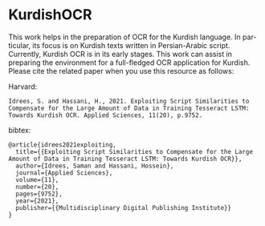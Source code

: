 # KurdishOCR
This work helps in the preparation of OCR for the Kurdish language. In par-
ticular, its focus is on Kurdish texts written in Persian-Arabic script. Currently, Kurdish OCR is in its
early stages. This work can assist in preparing the environment for a full-fledged OCR application for
Kurdish.
Please cite the related paper when you use this resource as follows:

Harvard:
```
Idrees, S. and Hassani, H., 2021. Exploiting Script Similarities to Compensate for the Large Amount of Data in Training Tesseract LSTM: Towards Kurdish OCR. Applied Sciences, 11(20), p.9752.

```
bibtex:
```
@article{idrees2021exploiting,
  title={{Exploiting Script Similarities to Compensate for the Large Amount of Data in Training Tesseract LSTM: Towards Kurdish OCR}},
  author={Idrees, Saman and Hassani, Hossein},
  journal={Applied Sciences},
  volume={11},
  number={20},
  pages={9752},
  year={2021},
  publisher={{Multidisciplinary Digital Publishing Institute}}
}
```
